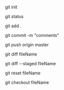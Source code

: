 git init

git status

git add .

git commit -m "comments"

git push origin master

git diff fileName

git diff --staged fileName

git reset fileName

git checkout fileName
